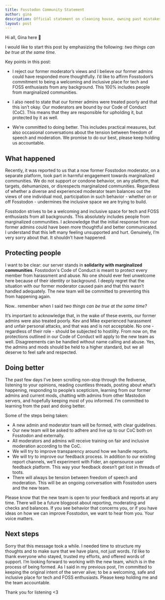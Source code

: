 ```yaml
---
title: Fosstodon Community Statement
author: gina
description: Official statement on cleaning house, owning past mistakes, reaffirming support for marginalized folks and fair treatment for everyone.
layout: post
---
```

Hi all, Gina here 👋

I would like to start this post by emphasizing the following: *two things can be true at the same time.*

Key points in this post:

* I reject our former moderator’s views and I believe our former admins could have responded more thoughtfully. I’d like to affirm Fosstodon’s commitment to being a welcoming and inclusive place for tech and FOSS enthusiasts from any background. This 100% includes people from marginalized communities.

* I also need to state that our former admins were treated poorly and that this isn’t okay. Our moderators are bound by our Code of Conduct (CoC). This means that they are responsible for upholding it, but protected by it as well. 

* We’re committed to doing better. This includes practical measures, but also occasional conversations about the tension between freedom of speech and moderation. We promise to do our best, please keep holding us accountable.

## What happened
Recently, it was reported to us that a now former Fosstodon moderator, on a separate platform, took part in harmful engagement towards marginalized communities. We do not support or condone behavior, on any platform, that targets, dehumanizes, or disrespects marginalized communities. Regardless of whether a diverse and experienced moderator team balances out the views of one individual mod, participation in such behavior \- whether on or off Fosstodon \- undermines the inclusive space we are trying to build.

Fosstodon strives to be a welcoming and inclusive space for tech and FOSS enthusiasts from all backgrounds. This absolutely includes people from marginalized communities. I acknowledge that the initial response from our former admins could have been more thoughtful and better communicated. I understand that this left many feeling unsupported and hurt. Genuinely, I’m very sorry about that. It shouldn’t have happened.

## Protecting people
I want to be clear: our server stands in **solidarity with marginalized communities**. Fosstodon's Code of Conduct is meant to protect every member from harassment and abuse. No one should ever feel unwelcome here because of their identity or background. I deeply regret that the situation with our former moderator caused pain and that this wasn’t handled adequately. The new team will be committed to preventing this from happening again.

Now.. remember when I said *two things can be true at the same time?* 

It’s important to acknowledge that, in the wake of these events, our former admins were also treated poorly. Kev and Mike experienced harassment and unfair personal attacks, and that was and is not acceptable. No one \- regardless of their role \- should be subjected to hostility. From now on, the protections outlined in our Code of Conduct will apply to the new team as well. Disagreements can be handled without name calling and abuse. Yes, the admins and mods should be held to a higher standard, but we all deserve to feel safe and respected.

## Doing better
The past few days I’ve been scrolling non-stop through the fediverse, listening to your opinions, reading countless threads, posting about what’s happening, responding to people’s scepticism, learning from our former admins and current mods, chatting with admins from other Mastodon servers, and hopefully keeping most of you informed. I’m committed to learning from the past and doing better.

Some of the steps being taken:

* A new admin and moderator team will be formed, with clear guidelines.   
* Our new team will be asked to adhere and live up to our CoC both on Fosstodon and externally.  
* All moderators and admins will receive training on fair and inclusive moderation according to the CoC.  
* We will try to improve transparency around how we handle reports.  
* We will try to improve our feedback process. In addition to our existing report channels, we’ll experiment with Fider, an opensource user feedback platform. This way your feedback doesn’t get lost in threads of toots.  
* There will always be tension between freedom of speech and moderation. This will be an ongoing conversation with Fosstodon users and the new team. 

Please know that the new team is open to your feedback and reports at any time. There will be a future blogpost about reporting, moderating and checks and balances. If you see behavior that concerns you, or if you have ideas on how we can improve Fosstodon, we want to hear from you. Your voice matters.

## Next steps
Sorry that this message took a while. I needed time to structure my thoughts and to make sure that we have plans, not just words. I’d like to thank everyone who stayed, trusted my efforts, and offered words of support. I’m looking forward to working with the new team, which is in the process of being formed. As I said in my previous post, I’m committed to keeping the original intent of the server alive; to be a welcoming, safe and inclusive place for tech and FOSS enthusiasts. Please keep holding me and the team accountable. 

Thank you for listening <3